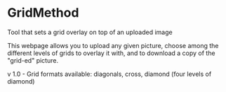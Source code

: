 # GridMethod
Tool that sets a grid overlay on top of an uploaded image

This webpage allows you to upload any given picture, choose among the different levels of grids to overlay it with, and to download a copy of the "grid-ed" picture.

v 1.0 - Grid formats available: diagonals, cross, diamond (four levels of diamond)
